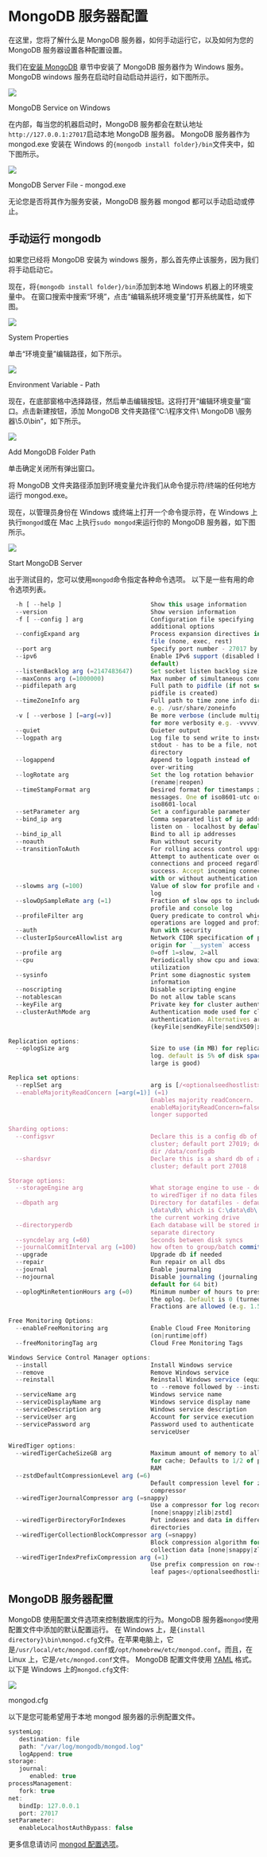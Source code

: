 # MongoDB 服务器配置



在这里，您将了解什么是 MongoDB 服务器，如何手动运行它，以及如何为您的 MongoDB 服务器设置各种配置设置。

我们在[安装 MongoDB](/mongodb/install-mongodb) 章节中安装了 MongoDB 服务器作为 Windows 服务。 MongoDB windows 服务在启动时自动启动并运行，如下图所示。

![](img/63b31cef29d00aae45897452e7362445.png)

MongoDB Service on Windows



在内部，每当您的机器启动时，MongoDB 服务都会在默认地址`http://127.0.0.1:27017`启动本地 MongoDB 服务器。 MongoDB 服务器作为 mongod.exe 安装在 Windows 的`{mongodb install folder}/bin`文件夹中，如下图所示。

![](img/67efa7b8cbf4f29c31dfa4951543e649.png)

MongoDB Server File - mongod.exe



无论您是否将其作为服务安装，MongoDB 服务器 mongod 都可以手动启动或停止。

## 手动运行 mongodb

如果您已经将 MongoDB 安装为 windows 服务，那么首先停止该服务，因为我们将手动启动它。

现在，将`{mongodb install folder}/bin`添加到本地 Windows 机器上的环境变量中。 在窗口搜索中搜索“环境”，点击“编辑系统环境变量”打开系统属性，如下图。

![](img/0de56497472bd087378a1ebebd641f55.png)

System Properties



单击“环境变量”编辑路径，如下所示。

![](img/9a6ef1ab9c19d6f5d9eb2398a3fdd866.png)

Environment Variable - Path



现在，在底部窗格中选择路径，然后单击编辑按钮。这将打开“编辑环境变量”窗口。点击新建按钮，添加 MongoDB 文件夹路径“C:\程序文件\ MongoDB \服务器\5.0\bin”，如下所示。

![](img/72dc193d91a242bb3a6492e2959be4a7.png)

Add MongoDB Folder Path



单击确定关闭所有弹出窗口。

将 MongoDB 文件夹路径添加到环境变量允许我们从命令提示符/终端的任何地方运行 mongod.exe。

现在，以管理员身份在 Windows 或终端上打开一个命令提示符，在 Windows 上执行`mongod`或在 Mac 上执行`sudo mongod`来运行你的 MongoDB 服务器，如下图所示。

![](img/c6dcf275be9d0f26675e722f793790b3.png)

Start MongoDB Server



出于测试目的，您可以使用`mongod`命令指定各种命令选项。 以下是一些有用的命令选项列表。

```js
  -h [ --help ]                         Show this usage information
  --version                             Show version information
  -f [ --config ] arg                   Configuration file specifying
                                        additional options
  --configExpand arg                    Process expansion directives in config
                                        file (none, exec, rest)
  --port arg                            Specify port number - 27017 by default
  --ipv6                                Enable IPv6 support (disabled by
                                        default)
  --listenBacklog arg (=2147483647)     Set socket listen backlog size
  --maxConns arg (=1000000)             Max number of simultaneous connections
  --pidfilepath arg                     Full path to pidfile (if not set, no
                                        pidfile is created)
  --timeZoneInfo arg                    Full path to time zone info directory,
                                        e.g. /usr/share/zoneinfo
  -v [ --verbose ] [=arg(=v)]           Be more verbose (include multiple times
                                        for more verbosity e.g. -vvvvv)
  --quiet                               Quieter output
  --logpath arg                         Log file to send write to instead of
                                        stdout - has to be a file, not
                                        directory
  --logappend                           Append to logpath instead of
                                        over-writing
  --logRotate arg                       Set the log rotation behavior
                                        (rename|reopen)
  --timeStampFormat arg                 Desired format for timestamps in log
                                        messages. One of iso8601-utc or
                                        iso8601-local
  --setParameter arg                    Set a configurable parameter
  --bind_ip arg                         Comma separated list of ip addresses to
                                        listen on - localhost by default
  --bind_ip_all                         Bind to all ip addresses
  --noauth                              Run without security
  --transitionToAuth                    For rolling access control upgrade.
                                        Attempt to authenticate over outgoing
                                        connections and proceed regardless of
                                        success. Accept incoming connections
                                        with or without authentication.
  --slowms arg (=100)                   Value of slow for profile and console
                                        log
  --slowOpSampleRate arg (=1)           Fraction of slow ops to include in the
                                        profile and console log
  --profileFilter arg                   Query predicate to control which
                                        operations are logged and profiled
  --auth                                Run with security
  --clusterIpSourceAllowlist arg        Network CIDR specification of permitted
                                        origin for `__system` access
  --profile arg                         0=off 1=slow, 2=all
  --cpu                                 Periodically show cpu and iowait
                                        utilization
  --sysinfo                             Print some diagnostic system
                                        information
  --noscripting                         Disable scripting engine
  --notablescan                         Do not allow table scans
  --keyFile arg                         Private key for cluster authentication
  --clusterAuthMode arg                 Authentication mode used for cluster
                                        authentication. Alternatives are
                                        (keyFile|sendKeyFile|sendX509|x509)

Replication options:
  --oplogSize arg                       Size to use (in MB) for replication op
                                        log. default is 5% of disk space (i.e.
                                        large is good)

Replica set options:
  --replSet arg                         arg is [/<optionalseedhostlist>]
  --enableMajorityReadConcern [=arg(=1)] (=1)
                                        Enables majority readConcern.
                                        enableMajorityReadConcern=false is no
                                        longer supported

Sharding options:
  --configsvr                           Declare this is a config db of a
                                        cluster; default port 27019; default
                                        dir /data/configdb
  --shardsvr                            Declare this is a shard db of a
                                        cluster; default port 27018

Storage options:
  --storageEngine arg                   What storage engine to use - defaults
                                        to wiredTiger if no data files present
  --dbpath arg                          Directory for datafiles - defaults to
                                        \data\db\ which is C:\data\db\ based on
                                        the current working drive
  --directoryperdb                      Each database will be stored in a
                                        separate directory
  --syncdelay arg (=60)                 Seconds between disk syncs
  --journalCommitInterval arg (=100)    how often to group/batch commit (ms)
  --upgrade                             Upgrade db if needed
  --repair                              Run repair on all dbs
  --journal                             Enable journaling
  --nojournal                           Disable journaling (journaling is on by
                                        default for 64 bit)
  --oplogMinRetentionHours arg (=0)     Minimum number of hours to preserve in
                                        the oplog. Default is 0 (turned off).
                                        Fractions are allowed (e.g. 1.5 hours)

Free Monitoring Options:
  --enableFreeMonitoring arg            Enable Cloud Free Monitoring
                                        (on|runtime|off)
  --freeMonitoringTag arg               Cloud Free Monitoring Tags

Windows Service Control Manager options:
  --install                             Install Windows service
  --remove                              Remove Windows service
  --reinstall                           Reinstall Windows service (equivalent
                                        to --remove followed by --install)
  --serviceName arg                     Windows service name
  --serviceDisplayName arg              Windows service display name
  --serviceDescription arg              Windows service description
  --serviceUser arg                     Account for service execution
  --servicePassword arg                 Password used to authenticate
                                        serviceUser

WiredTiger options:
  --wiredTigerCacheSizeGB arg           Maximum amount of memory to allocate
                                        for cache; Defaults to 1/2 of physical
                                        RAM
  --zstdDefaultCompressionLevel arg (=6)
                                        Default compression level for zstandard
                                        compressor
  --wiredTigerJournalCompressor arg (=snappy)
                                        Use a compressor for log records
                                        [none|snappy|zlib|zstd]
  --wiredTigerDirectoryForIndexes       Put indexes and data in different
                                        directories
  --wiredTigerCollectionBlockCompressor arg (=snappy)
                                        Block compression algorithm for
                                        collection data [none|snappy|zlib|zstd]
  --wiredTigerIndexPrefixCompression arg (=1)
                                        Use prefix compression on row-store
                                        leaf pages</optionalseedhostlist> 
```

## MongoDB 服务器配置

MongoDB 使用配置文件选项来控制数据库的行为。MongoDB 服务器`mongod`使用配置文件中添加的默认配置运行。 在 Windows 上，是`{install directory}\bin\mongod.cfg`文件。在苹果电脑上，它是`/usr/local/etc/mongod.conf`或`/opt/homebrew/etc/mongod.conf`。而且，在 Linux 上，它是`/etc/mongod.conf`文件。 MongoDB 配置文件使用 [YAML](http://www.yaml.org/) 格式。以下是 Windows 上的`mongod.cfg`文件:

![](img/41a0be06340ebf8755b93c956e208b5c.png)

mongod.cfg



以下是您可能希望用于本地 mongod 服务器的示例配置文件。

```js
systemLog:
   destination: file
   path: "/var/log/mongodb/mongod.log"
   logAppend: true
storage:
   journal:
      enabled: true
processManagement:
   fork: true
net:
   bindIp: 127.0.0.1
   port: 27017
setParameter:
   enableLocalhostAuthBypass: false

```

更多信息请访问 [mongod 配置选项](https://docs.mongodb.com/manual/reference/configuration-options/)。
